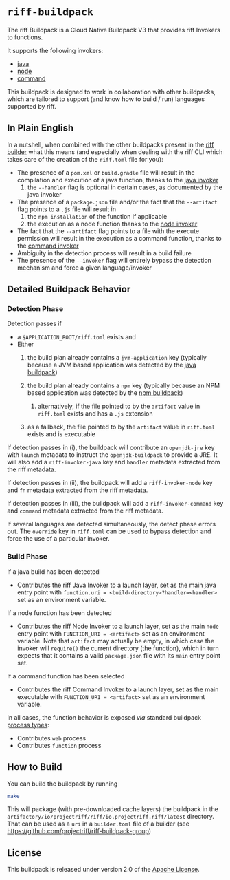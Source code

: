 # `riff-buildpack`
The riff Buildpack is a Cloud Native Buildpack V3 that provides riff Invokers to functions.

It supports the following invokers:
- [java](https://github.com/projectriff/java-function-invoker)
- [node](https://github.com/projectriff/node-function-invoker)
- [command](https://github.com/projectriff/command-function-invoker)

This buildpack is designed to work in collaboration with other buildpacks, which are tailored to
support (and know how to build / run) languages supported by riff.

## In Plain English
In a nutshell, when combined with the other buildpacks present in the [riff builder](https://github.com/projectriff/riff-buildpack-group) what this means (and especially when dealing with the riff CLI which takes care of the creation of the `riff.toml` file for you):
* The presence of a `pom.xml` or `build.gradle` file will result in the compilation and execution of a java function, thanks to the [java invoker](https://github.com/projectriff/java-function-invoker)
  1. the `--handler` flag is optional in certain cases, as documented by the java invoker
* The presence of a `package.json` file and/or the fact that the `--artifact` flag points to a `.js` file will result in
  1. the `npm installation` of the function if applicable
  2. the execution as a node function thanks to the [node invoker](https://github.com/projectriff/node-function-invoker)
* The fact that the `--artifact` flag points to a file with the execute permission will result in the execution as a command function, thanks to the [command invoker](https://github.com/projectriff/command-function-invoker)
* Ambiguity in the detection process will result in a build failure
* The presence of the `--invoker` flag will entirely bypass the detection mechanism and force a given language/invoker 

## Detailed Buildpack Behavior

### Detection Phase
Detection passes if 
- a `$APPLICATION_ROOT/riff.toml` exists and 
- Either
    1. the build plan already contains a `jvm-application` key (typically because a JVM based application was detected by the [java buildpack](https://github.com/cloudfoundry/build-system-buildpack))
    2. the build plan already contains a `npm` key (typically because an NPM based application was detected by the [npm buildpack](https://github.com/cloudfoundry/npm-cnb))
        
        1. alternatively, if the file pointed to by the `artifact` value in `riff.toml` exists and has a `.js` extension
    3. as a fallback, the file pointed to by the `artifact` value in `riff.toml` exists and is executable
    
If detection passes in (i), the buildpack will contribute an `openjdk-jre` key with `launch` metadata to instruct 
the `openjdk-buildpack` to provide a JRE.  It will also add a `riff-invoker-java` key and `handler` 
metadata extracted from the riff metadata.

If detection passes in (ii), the buildpack will add a `riff-invoker-node` key and `fn` 
metadata extracted from the riff metadata.

If detection passes in (iii), the buildpack will add a `riff-invoker-command` key and `command` 
metadata extracted from the riff metadata.

If several languages are detected simultaneously, the detect phase errors out.
The `override` key in `riff.toml` can be used to bypass detection and force the use of a particular invoker.

### Build Phase

If a java build has been detected
* Contributes the riff Java Invoker to a launch layer, set as the main java entry point with `function.uri = <build-directory>?handler=<handler>` set as an environment variable.

If a node function has been detected
* Contributes the riff Node Invoker to a launch layer, set as the main `node` entry point with `FUNCTION_URI = <artifact>` set as an environment variable.
Note that `artifact` may actually be empty, in which case the invoker will `require()` the current directory (the function), which in turn expects that it contains a valid `package.json` file with its `main` entry point set. 

If a command function has been selected
* Contributes the riff Command Invoker to a launch layer, set as the main executable with `FUNCTION_URI = <artifact>` set as an environment variable.

In all cases, the function behavior is exposed _via_ standard buildpack [process types](https://github.com/buildpack/spec/blob/master/buildpack.md#launch):
* Contributes `web` process
* Contributes `function` process

## How to Build

You can build the buildpack by running 
```bash
make
```

This will package (with pre-downloaded cache layers) the buildpack in the 
`artifactory/io/projectriff/riff/io.projectriff.riff/latest` directory. That can be used as a `uri` in a `builder.toml`
file of a builder (see https://github.com/projectriff/riff-buildpack-group)


## License
This buildpack is released under version 2.0 of the [Apache License](http://www.apache.org/licenses/LICENSE-2.0).

